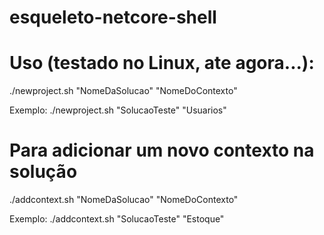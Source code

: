 # esqueleto-netcore-shell

# Uso (testado no Linux, ate agora...): 
./newproject.sh "NomeDaSolucao" "NomeDoContexto"

Exemplo: 
./newproject.sh "SolucaoTeste" "Usuarios"

# Para adicionar um novo contexto na solução
./addcontext.sh "NomeDaSolucao" "NomeDoContexto"

Exemplo: 
./addcontext.sh "SolucaoTeste" "Estoque"
